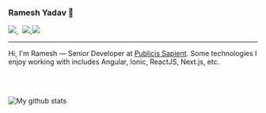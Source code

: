 ### Ramesh Yadav 🙏

<p align="left">
    <a href="https://www.linkedin.com/in/ram3shyadav/">
        <img src="https://img.shields.io/badge/@ram3shyadav-30302f?style=flat&logo=linkedin">
    </a> &nbsp; 
    <a href="https://twitter.com/ram3shyadav">
        <img src="https://img.shields.io/badge/@ram3shyadav-30302f?style=flat&logo=twitter">
    </a>
    <a href="https://medium.com/@ram3shyadav">
        <img src="https://img.shields.io/badge/@ram3shyadav-30302f?style=flat&logo=medium">
    </a>
</p>
<hr>
<p>Hi, I'm Ramesh — Senior Developer at <a href="https://www.publicissapient.com">Publicis Sapient</a>. Some technologies I enjoy working with includes Angular, Ionic, ReactJS, Next.js, etc.</p>

<br/>
<br/>

![My github stats](https://github-readme-stats.vercel.app/api?username=ram3shyadav&show_icons=true)

<!--
**ramesh-yadav/ramesh-yadav** is a ✨ _special_ ✨ repository because its `README.md` (this file) appears on your GitHub profile.

Here are some ideas to get you started:

- 🔭 I’m currently working on ...
- 🌱 I’m currently learning ...
- 👯 I’m looking to collaborate on ...
- 🤔 I’m looking for help with ...
- 💬 Ask me about ...
- 📫 How to reach me: ...
- 😄 Pronouns: ...
- ⚡ Fun fact: ...
-->
